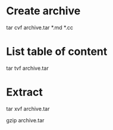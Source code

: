 # Create archive
tar cvf archive.tar *.md *.cc

# List table of content
tar tvf archive.tar

# Extract
tar xvf archive.tar

gzip archive.tar
